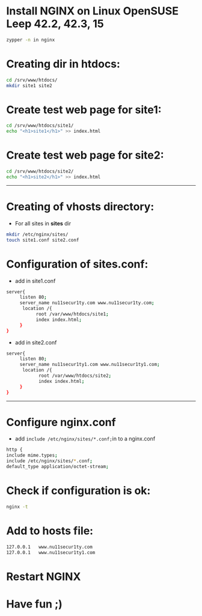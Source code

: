# Install NGINX on Linux OpenSUSE Leep 42.2, 42.3, 15

```bash
zypper -n in nginx
```
# Creating dir in htdocs:
```bash
cd /srv/www/htdocs/
mkdir site1 site2
```

# Create test web page for site1:
```bash
cd /srv/www/htdocs/site1/
echo "<h1>site1</h1>" >> index.html
```
# Create test web page for site2:
```bash
cd /srv/www/htdocs/site2/
echo "<h1>site2</h1>" >> index.html
```
------------------------------------------------------------------------------------------------------

# Creating of vhosts directory:
- For all sites in **sites** dir

```bash 
mkdir /etc/nginx/sites/
touch site1.conf site2.conf
```

# Configuration of sites.conf:
- add in site1.conf
```bash
server{
     listen 80;
     server_name nu11secur1ty.com www.nu11secur1ty.com;
      location /{
           root /var/www/htdocs/site1;
           index index.html;
     }
}
```
- add in site2.conf
```bash
server{
     listen 80;
     server_name nu11secur1ty1.com www.nu11secur1ty1.com;
      location /{ 
            root /var/www/htdocs/site2;
            index index.html;
     }
}
```
------------------------------------------------------------------------------------------------------

# Configure nginx.conf
- add ```include /etc/nginx/sites/*.conf;```in to a nginx.conf
```bash
http {
include mime.types;
include /etc/nginx/sites/*.conf;
default_type application/octet-stream;
```
# Check if configuration is ok:
```bash 
nginx -t
```
# Add to hosts file:
```bash 
127.0.0.1   www.nu11secur1ty.com
127.0.0.1   www.nu11secur1ty1.com
```
# Restart NGINX

# Have fun ;)

